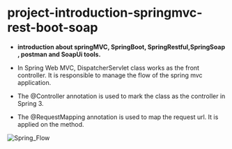 # project-introduction-springmvc-rest-boot-soap
* **introduction about springMVC, SpringBoot, SpringRestful,SpringSoap , postman and SoapUi tools.** 

* In Spring Web MVC, DispatcherServlet class works as the front controller. It is responsible to manage the flow of the spring mvc application.
* The @Controller annotation is used to mark the class as the controller in Spring 3.
* The @RequestMapping annotation is used to map the request url. It is applied on the method.

![Spring_Flow](https://codenuclear.com/wp-content/uploads/2017/08/Spring_Flow.jpg, "Spring_Flow")